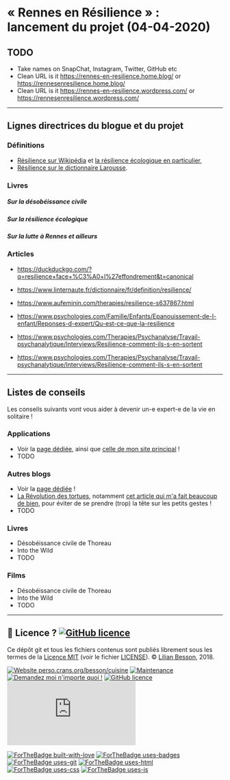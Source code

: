 # « Rennes en Résilience » : lancement du projet (04-04-2020)

## TODO

- Take names on SnapChat, Instagram, Twitter, GitHub etc
- Clean URL is it https://rennes-en-resilience.home.blog/ or https://rennesenresilience.home.blog/
- Clean URL is it https://rennes-en-resilience.wordpress.com/ or https://rennesenresilience.wordpress.com/

---

## Lignes directrices du blogue et du projet

### Définitions
- [Résilience sur Wikipédia](https://fr.wikipedia.org/wiki/R%C3%A9silience) et [la résilience écologique en particulier](https://fr.wikipedia.org/wiki/R%C3%A9silience_(%C3%A9cologie)),
- [Résilience sur le dictionnaire Larousse](https://www.larousse.fr/dictionnaires/francais/r%C3%A9silience/68616).

### Livres
##### Sur la désobéissance civile
##### Sur la résilience écologique
##### Sur la lutte à Rennes et ailleurs

### Articles
- https://duckduckgo.com/?q=resilience+face+%C3%A0+l%27effondrement&t=canonical

- https://www.linternaute.fr/dictionnaire/fr/definition/resilience/
- https://www.aufeminin.com/therapies/resilience-s637867.html
- https://www.psychologies.com/Famille/Enfants/Epanouissement-de-l-enfant/Reponses-d-expert/Qu-est-ce-que-la-resilience
- https://www.psychologies.com/Therapies/Psychanalyse/Travail-psychanalytique/Interviews/Resilience-comment-ils-s-en-sortent
- https://www.psychologies.com/Therapies/Psychanalyse/Travail-psychanalytique/Interviews/Resilience-comment-ils-s-en-sortent

---

## Listes de conseils

Les conseils suivants vont vous aider à devenir un-e expert-e de la vie en solitaire !

### Applications
- Voir la [page dédiée](applications-en-confinement), ainsi que [celle de mon site principal](https://perso.crans.org/besson/apk.fr.html) !
- TODO

### Autres blogs
- Voir la [page dédiée](blogs-parlant-de-resilience) !
- [La Révolution des tortues](http://www.larevolutiondestortues.fr/), notamment [cet article qui m'a fait beaucoup de bien](http://www.larevolutiondestortues.fr/petits-gestes-surresponsabilisation-individuelle), pour éviter de se prendre (trop) la tête sur les petits gestes !
- TODO

### Livres
- Désobéissance civile de Thoreau
- Into the Wild
- TODO

### Films
- Désobéissance civile de Thoreau
- Into the Wild
- TODO

----

## :scroll: Licence ? [![GitHub licence](https://img.shields.io/github/license/Naereen/Objectif-Zero-Dechet-2018.svg)](https://github.com/Naereen/Objectif-Zero-Dechet-2018/blob/master/LICENSE)
Ce dépôt git et tous les fichiers contenus sont publiés librement sous les termes de la [Licence MIT](https://lbesson.mit-license.org/) (voir le fichier [LICENSE](LICENSE)).
© [Lilian Besson](https://GitHub.com/Naereen), 2018.

[![Website perso.crans.org/besson/cuisine](https://img.shields.io/website-up-down-green-red/http/perso.crans.org.svg)](https://perso.crans.org/besson/zero-dechet/)
[![Maintenance](https://img.shields.io/badge/Maintained%3F-yes-green.svg)](https://GitHub.com/Naereen/Objectif-Zero-Dechet-2018/graphs/commit-activity)
[![Demandez moi n'importe quoi !](https://img.shields.io/badge/Demandez%20moi-n'%20importe%20quoi-1abc9c.svg)](https://GitHub.com/Naereen/ama.fr)
[![GitHub licence](https://img.shields.io/github/license/Naereen/Objectif-Zero-Dechet-2018.svg)](https://github.com/Naereen/Objectif-Zero-Dechet-2018/blob/master/LICENSE)
[![Analytics](https://ga-beacon.appspot.com/UA-38514290-17/github.com/Naereen/Objectif-Zero-Dechet-2018/README.md?pixel)](https://GitHub.com/Naereen/Objectif-Zero-Dechet-2018/)

[![ForTheBadge built-with-love](http://ForTheBadge.com/images/badges/built-with-love.svg)](https://GitHub.com/Naereen/)
[![ForTheBadge uses-badges](http://ForTheBadge.com/images/badges/uses-badges.svg)](http://ForTheBadge.com)
[![ForTheBadge uses-git](http://ForTheBadge.com/images/badges/uses-git.svg)](https://GitHub.com/)
[![ForTheBadge uses-html](http://ForTheBadge.com/images/badges/uses-html.svg)](http://ForTheBadge.com)
[![ForTheBadge uses-css](http://ForTheBadge.com/images/badges/uses-css.svg)](http://ForTheBadge.com)
[![ForTheBadge uses-js](http://ForTheBadge.com/images/badges/uses-js.svg)](http://ForTheBadge.com)
